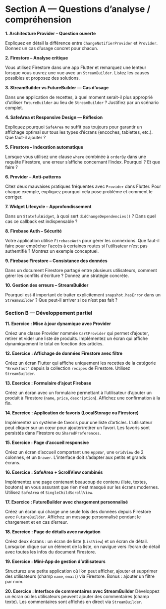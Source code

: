 #  **Section A — Questions d’analyse / compréhension**



**1. Architecture Provider – Question ouverte**

Expliquez en détail la différence entre `ChangeNotifierProvider` et `Provider`. Donnez un cas d’usage concret pour chacun.



**2. Firestore – Analyse critique**

Vous utilisez Firestore dans une app Flutter et remarquez une lenteur lorsque vous ouvrez une vue avec un `StreamBuilder`. Listez les causes possibles et proposez des solutions.



**3. StreamBuilder vs FutureBuilder — Cas d’usage**

Dans une application de recettes, à quel moment serait-il plus approprié d’utiliser `FutureBuilder` au lieu de `StreamBuilder` ? Justifiez par un scénario complet.



**4. SafeArea et Responsive Design — Réflexion**

Expliquez pourquoi `SafeArea` ne suffit pas toujours pour garantir un affichage optimal sur tous les types d’écrans (encoches, tablettes, etc.). Que faut-il ajouter ?



**5. Firestore – Indexation automatique**

Lorsque vous utilisez une clause `where` combinée à `orderBy` dans une requête Firestore, une erreur s’affiche concernant l’index. Pourquoi ? Et que faire ?



**6. Provider – Anti-patterns**

Citez deux mauvaises pratiques fréquentes avec `Provider` dans Flutter. Pour chaque exemple, expliquez pourquoi cela pose problème et comment le corriger.



**7. Widget Lifecycle – Approfondissement**

Dans un `StatefulWidget`, à quoi sert `didChangeDependencies()` ? Dans quel cas ce callback est indispensable ?



**8. Firebase Auth – Sécurité**

Votre application utilise `FirebaseAuth` pour gérer les connexions. Que faut-il faire pour empêcher l’accès à certaines routes si l’utilisateur n’est pas authentifié ? Montrez un exemple conceptuel.



**9. Firebase Firestore – Consistance des données**

Dans un document Firestore partagé entre plusieurs utilisateurs, comment gérer les conflits d’écriture ? Donnez une stratégie concrète.



**10. Gestion des erreurs – StreamBuilder**

Pourquoi est-il important de traiter explicitement `snapshot.hasError` dans un `StreamBuilder` ? Que peut-il arriver si ce n’est pas fait ?



###  **Section B — Développement partiel**



**11. Exercice : Mise à jour dynamique avec Provider**

Créez une classe Provider nommée `CartProvider` qui permet d’ajouter, retirer et vider une liste de produits. Implémentez un écran qui affiche dynamiquement le total en fonction des articles.



**12. Exercice : Affichage de données Firestore avec filtre**

Créez un écran Flutter qui affiche uniquement les recettes de la catégorie `"Breakfast"` depuis la collection `recipes` de Firestore. Utilisez `StreamBuilder`.



**13. Exercice : Formulaire d’ajout Firebase**

Créez un écran avec un formulaire permettant à l’utilisateur d’ajouter un produit à Firestore (`name`, `price`, `description`). Affichez une confirmation à la fin.



**14. Exercice : Application de favoris (LocalStorage ou Firestore)**

Implémentez un système de favoris pour une liste d’articles. L’utilisateur peut cliquer sur un cœur pour ajouter/retirer un favori. Les favoris sont persistés dans Firestore ou `SharedPreferences`.



**15. Exercice : Page d’accueil responsive**

Créez un écran d’accueil comportant une `AppBar`, une `GridView` de 2 colonnes, et un `Drawer`. L’interface doit s’adapter aux petits et grands écrans.



**16. Exercice : SafeArea + ScrollView combinés**

Implémentez une page contenant beaucoup de contenu (liste, textes, boutons) en vous assurant que rien n’est masqué sur les écrans modernes. Utilisez `SafeArea` et `SingleChildScrollView`.



**17. Exercice : FutureBuilder avec chargement personnalisé**

Créez un écran qui charge une seule fois des données depuis Firestore avec `FutureBuilder`. Affichez un message personnalisé pendant le chargement et en cas d’erreur.



**18. Exercice : Page de détails avec navigation**

Créez deux écrans : un écran de liste (`ListView`) et un écran de détail. Lorsqu’on clique sur un élément de la liste, on navigue vers l’écran de détail avec toutes les infos du document Firestore.



**19. Exercice : Mini-App de gestion d’utilisateurs**

Structurez une petite application où l’on peut afficher, ajouter et supprimer des utilisateurs (champ `name`, `email`) via Firestore. Bonus : ajouter un filtre par nom.



**20. Exercice : Interface de commentaires avec StreamBuilder**
Développez un écran où les utilisateurs peuvent ajouter des commentaires (champ texte). Les commentaires sont affichés en direct via `StreamBuilder`.


